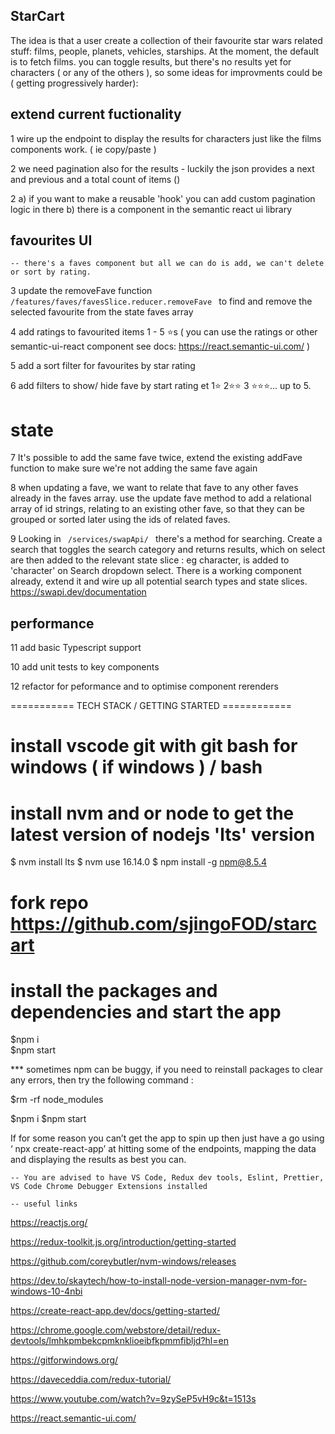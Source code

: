 ## StarCart

The idea is that a user create a collection of their favourite star wars related stuff: films, people, planets, vehicles, starships. At the moment, the default is
to fetch films. you can toggle results, but there's no results yet for characters ( or any of the others ), so some ideas for improvments
could be ( getting progressively harder):

## extend current fuctionality

1 wire up the endpoint to display the results for characters just like the films components work. ( ie copy/paste )

2 we need pagination also for the results - luckily the json provides a next and previous and a total count of items ()

2 a) if you want to make a reusable 'hook' you can add custom pagination logic in there b) there is a <Pagination /> component in the
semantic react ui library


## favourites UI

    -- there's a faves component but all we can do is add, we can't delete or sort by rating.

3 update the removeFave function <code> /features/faves/favesSlice.reducer.removeFave </code> to find and remove the selected favourite from
the state faves array

4 add ratings to favourited items 1 - 5 ⭐s ( you can use the ratings or other semantic-ui-react component see docs:
https://react.semantic-ui.com/ )

5 add a sort filter for favourites by star rating

6 add filters to show/ hide fave by start rating et 1⭐ 2⭐⭐ 3 ⭐⭐⭐... up to 5.

# state

7 It's possible to add the same fave twice, extend the existing addFave function to make sure we're not adding the same fave again

8 when updating a fave, we want to relate that fave to any other faves already in the faves array. use the update fave method to add a
relational array of id strings, relating to an existing other fave, so that they can be grouped or sorted later using the ids of related
faves.

9 Looking in <code> /services/swapApi/ </code> there's a method for searching. Create a search that toggles the search category and returns
results, which on select are then added to the relevant state slice : eg character, is added to 'character' on Search dropdown select. There
is a working component already, extend it and wire up all potential search types and state slices. https://swapi.dev/documentation

## performance

11 add basic Typescript support

10 add unit tests to key components

12 refactor for peformance and to optimise component rerenders

=========== TECH STACK / GETTING STARTED ============

# install vscode git with git bash for windows ( if windows ) / bash

# install nvm and or node to get the latest version of nodejs 'lts' version

$ nvm install lts $ nvm use 16.14.0 $ npm install -g npm@8.5.4

# fork repo https://github.com/sjingoFOD/starcart

# install the packages and dependencies and start the app

$npm i     
$npm start

\*\*\* sometimes npm can be buggy, if you need to reinstall packages to clear any errors, then try the following command :

$rm -rf node_modules

$npm i $npm start

If for some reason you can’t get the app to spin up then just have a go using ‘ npx create-react-app’ at hitting some of the endpoints, mapping the data and displaying the results as best you can.

    -- You are advised to have VS Code, Redux dev tools, Eslint, Prettier, VS Code Chrome Debugger Extensions installed

    -- useful links

https://reactjs.org/

https://redux-toolkit.js.org/introduction/getting-started

https://github.com/coreybutler/nvm-windows/releases

https://dev.to/skaytech/how-to-install-node-version-manager-nvm-for-windows-10-4nbi

https://create-react-app.dev/docs/getting-started/

https://chrome.google.com/webstore/detail/redux-devtools/lmhkpmbekcpmknklioeibfkpmmfibljd?hl=en

https://gitforwindows.org/

https://daveceddia.com/redux-tutorial/

https://www.youtube.com/watch?v=9zySeP5vH9c&t=1513s

https://react.semantic-ui.com/
